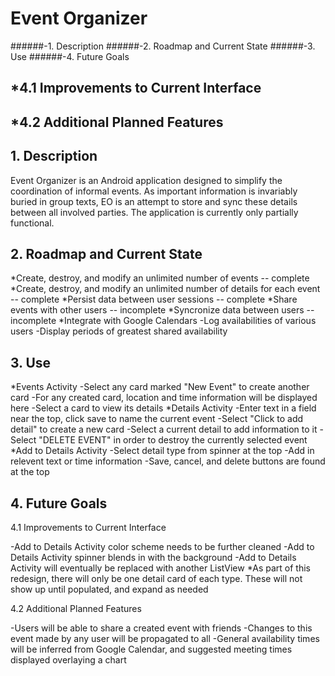 # Event Organizer

######-1. Description
######-2. Roadmap and Current State
######-3. Use
######-4. Future Goals
##  *4.1 Improvements to Current Interface
##  *4.2 Additional Planned Features


## 1. Description

Event Organizer is an Android application designed to simplify the coordination of informal events.  As important information is invariably buried in group texts, EO is an attempt to store and sync these details between all involved parties.  The application is currently only partially functional.

## 2. Roadmap and Current State

*Create, destroy, and modify an unlimited number of events  -- complete
*Create, destroy, and modify an unlimited number of details for each event -- complete
*Persist data between user sessions  -- complete
*Share events with other users  -- incomplete
*Syncronize data between users  -- incomplete
*Integrate with Google Calendars
  -Log availabilities of various users
  -Display periods of greatest shared availability

## 3. Use

*Events Activity
  -Select any card marked "New Event" to create another card
  -For any created card, location and time information will be displayed here
  -Select a card to view its details
*Details Activity
  -Enter text in a field near the top, click save to name the current event
  -Select "Click to add detail" to create a new card
  -Select a current detail to add information to it
  -Select "DELETE EVENT" in order to destroy the currently selected event
*Add to Details Activity
  -Select detail type from spinner at the top
  -Add in relevent text or time information
  -Save, cancel, and delete buttons are found at the top

## 4. Future Goals

4.1 Improvements to Current Interface

-Add to Details Activity color scheme needs to be further cleaned
-Add to Details Activity spinner blends in with the background
-Add to Details Activity will eventually be replaced with another ListView
  *As part of this redesign, there will only be one detail card of each type.  These will not show up until populated, and expand as needed


4.2 Additional Planned Features

-Users will be able to share a created event with friends
-Changes to this event made by any user will be propagated to all
-General availability times will be inferred from Google Calendar, and suggested meeting times displayed overlaying a chart


